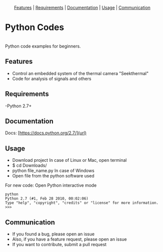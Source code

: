 <p align="center">
<a href="#features">Features</a> |
<a href="#requirements">Requirements</a> |
<a href="#documentation">Documentation</a> |
<a href="#usage">Usage</a> |
<a href="#communication">Communication</a>
</p>

# Python Codes
<br />
Python code examples for beginners.


## Features

- Control an embedded system of the thermal camera "Seekthermal" 
- Code for analysis of signals and others

## Requirements
-Python 2.7+

## Documentation

Docs:
[https://docs.python.org/2.7/](url)

## Usage

- Download project
In case of Linux or Mac, open terminal
- $ cd Downloads/
- python file_name.py
In case of Windows
- Open file from the python software used

For new code: Open Python interactive mode
```console
python
Python 2.7 (#1, Feb 28 2010, 00:02:06)
Type "help", "copyright", "credits" or "license" for more information.
>>>
``` 


## Communication
- If you found a bug, please open an issue
- Also, if you have a feature request, please open an issue
- If you want to contribute, submit a pull request

